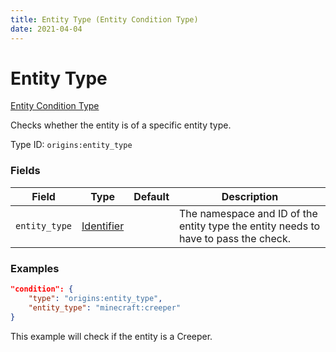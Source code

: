 ```yaml
---
title: Entity Type (Entity Condition Type)
date: 2021-04-04
---
```


# Entity Type

[Entity Condition Type](../entity_condition_types.md)

Checks whether the entity is of a specific entity type.

Type ID: `origins:entity_type`


### Fields

Field  | Type | Default | Description
-------|------|---------|-------------
`entity_type` | [Identifier](../data_types/identifier.md) | | The namespace and ID of the entity type the entity needs to have to pass the check.


### Examples

```json
"condition": {
    "type": "origins:entity_type",
    "entity_type": "minecraft:creeper"
}
```

This example will check if the entity is a Creeper.
